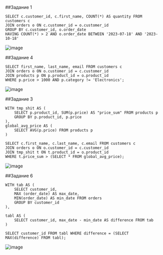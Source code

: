 ##Задание 1

```
SELECT c.customer_id, c.first_name, COUNT(*) AS quantity FROM customers c
JOIN orders o ON c.customer_id = o.customer_id
GROUP BY c.customer_id, o.order_date
HAVING COUNT(*) > 2 AND o.order_date BETWEEN '2023-07-18' AND '2023-10-18'
```

![image](https://github.com/MelnikovMatveu/db_practice/assets/145557573/21f6dae9-e2a6-40ae-be1c-a6078c817f74)


##Задание 4

```
SELECT first_name, last_name, email FROM customers c
JOIN orders o ON o.customer_id = c.customer_id
JOIN products p ON p.product_id = o.product_id
WHERE p.price > 1000 AND p.category != 'Electronics';
```

![image](https://github.com/MelnikovMatveu/db_practice/assets/145557573/d2c44bee-a610-4d59-a84b-f9d59bc616dd)


##Задание 3

```
WITH tmp_shit AS (
	SELECT p.product_id, SUM(p.price) AS "price_sum" FROM products p
	GROUP BY p.product_id, p.price
),
global_avg_price AS (
	SELECT AVG(p.price) FROM products p
)

SELECT c.first_name, c.last_name, c.email FROM customers c
JOIN orders o ON o.customer_id = c.customer_id
JOIN tmp_shit t ON t.product_id = o.product_id
WHERE t.price_sum > (SELECT * FROM global_avg_price);

```

![image](https://github.com/MelnikovMatveu/db_practice/assets/145557573/617302df-333e-4cf6-a73f-389ef9cefbe1)



##Задание 6

```
WITH tab AS (
    SELECT customer_id,
    MAX (order_date) AS max_date,
	MIN(order_date) AS min_date FROM orders
    GROUP BY customer_id
),

tabl AS (
    SELECT customer_id, max_date - min_date AS difference FROM tab
)

SELECT customer_id FROM tabl WHERE difference = (SELECT MAX(difference) FROM tabl);
```


![image](https://github.com/MelnikovMatveu/db_practice/assets/145557573/c2ffc9f1-8ccf-4fb0-b671-2c6afe075da3)
